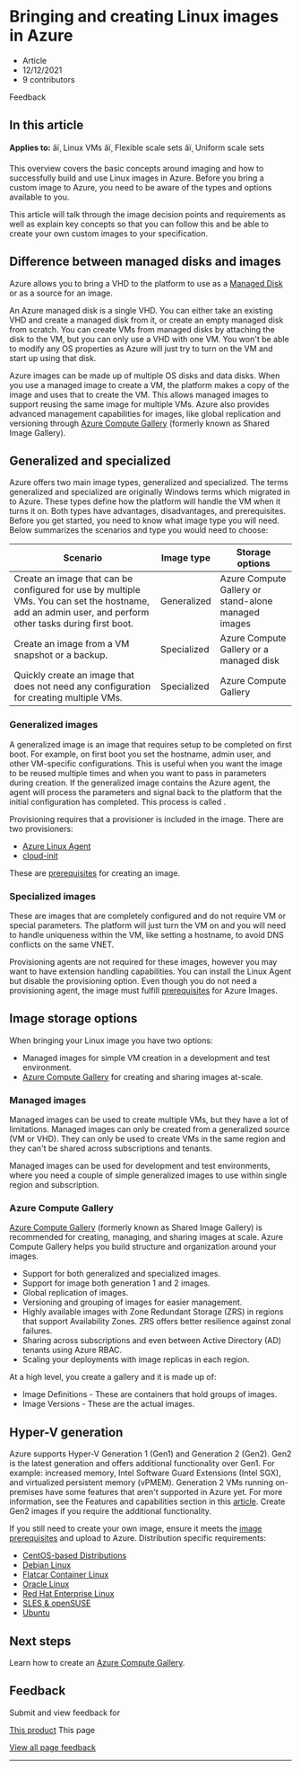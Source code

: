 # Bringing and creating Linux images in Azure

* Article
* 12/12/2021
* 9 contributors

Feedback

## In this article

**Applies to:** âï¸ Linux VMs âï¸ Flexible scale sets âï¸ Uniform scale sets

This overview covers the basic concepts around imaging and how to successfully build and use Linux images in Azure. Before you bring a custom image to Azure, you need to be aware of the types and options available to you.

This article will talk through the image decision points and requirements as well as explain key concepts so that you can follow this and be able to create your own custom images to your specification.

## Difference between managed disks and images

Azure allows you to bring a VHD to the platform to use as a [Managed Disk](../faq-for-disks) or as a source for an image.

An Azure managed disk is a single VHD. You can either take an existing VHD and create a managed disk from it, or create an empty managed disk from scratch. You can create VMs from managed disks by attaching the disk to the VM, but you can only use a VHD with one VM. You won't be able to modify any OS properties as Azure will just try to turn on the VM and start up using that disk.

Azure images can be made up of multiple OS disks and data disks. When you use a managed image to create a VM, the platform makes a copy of the image and uses that to create the VM. This allows managed images to support reusing the same image for multiple VMs. Azure also provides advanced management capabilities for images, like global replication and versioning through [Azure Compute Gallery](../shared-image-galleries) (formerly known as Shared Image Gallery).

## Generalized and specialized

Azure offers two main image types, generalized and specialized. The terms generalized and specialized are originally Windows terms which migrated in to Azure. These types define how the platform will handle the VM when it turns it on. Both types have advantages, disadvantages, and prerequisites. Before you get started, you need to know what image type you will need. Below summarizes the scenarios and type you would need to choose:

| Scenario | Image type | Storage options |
| --- | --- | --- |
| Create an image that can be configured for use by multiple VMs. You can set the hostname, add an admin user, and perform other tasks during first boot. | Generalized | Azure Compute Gallery or stand-alone managed images |
| Create an image from a VM snapshot or a backup. | Specialized | Azure Compute Gallery or a managed disk |
| Quickly create an image that does not need any configuration for creating multiple VMs. | Specialized | Azure Compute Gallery |

### Generalized images

A generalized image is an image that requires setup to be completed on first boot. For example, on first boot you set the hostname, admin user, and other VM-specific configurations. This is useful when you want the image to be reused multiple times and when you want to pass in parameters during creation. If the generalized image contains the Azure agent, the agent will process the parameters and signal back to the platform that the initial configuration has completed. This process is called <provisioning>.

Provisioning requires that a provisioner is included in the image. There are two provisioners:

* [Azure Linux Agent](../extensions/agent-linux)
* [cloud-init](using-cloud-init)

These are [prerequisites](create-upload-generic) for creating an image.

### Specialized images

These are images that are completely configured and do not require VM or special parameters. The platform will just turn the VM on and you will need to handle uniqueness within the VM, like setting a hostname, to avoid DNS conflicts on the same VNET.

Provisioning agents are not required for these images, however you may want to have extension handling capabilities. You can install the Linux Agent but disable the provisioning option. Even though you do not need a provisioning agent, the image must fulfill [prerequisites](create-upload-generic) for Azure Images.

## Image storage options

When bringing your Linux image you have two options:

* Managed images for simple VM creation in a development and test environment.
* [Azure Compute Gallery](../shared-image-galleries) for creating and sharing images at-scale.

### Managed images

Managed images can be used to create multiple VMs, but they have a lot of limitations. Managed images can only be created from a generalized source (VM or VHD). They can only be used to create VMs in the same region and they can't be shared across subscriptions and tenants.

Managed images can be used for development and test environments, where you need a couple of simple generalized images to use within single region and subscription.

### Azure Compute Gallery

[Azure Compute Gallery](../shared-image-galleries) (formerly known as Shared Image Gallery) is recommended for creating, managing, and sharing images at scale. Azure Compute Gallery helps you build structure and organization around your images.

* Support for both generalized and specialized images.
* Support for image both generation 1 and 2 images.
* Global replication of images.
* Versioning and grouping of images for easier management.
* Highly available images with Zone Redundant Storage (ZRS) in regions that support Availability Zones. ZRS offers better resilience against zonal failures.
* Sharing across subscriptions and even between Active Directory (AD) tenants using Azure RBAC.
* Scaling your deployments with image replicas in each region.

At a high level, you create a gallery and it is made up of:

* Image Definitions - These are containers that hold groups of images.
* Image Versions - These are the actual images.

## Hyper-V generation

Azure supports Hyper-V Generation 1 (Gen1) and Generation 2 (Gen2). Gen2 is the latest generation and offers additional functionality over Gen1. For example: increased memory, Intel Software Guard Extensions (Intel SGX), and virtualized persistent memory (vPMEM). Generation 2 VMs running on-premises have some features that aren't supported in Azure yet. For more information, see the Features and capabilities section in this [article](../generation-2). Create Gen2 images if you require the additional functionality.

If you still need to create your own image, ensure it meets the [image prerequisites](create-upload-generic) and upload to Azure. Distribution specific requirements:

* [CentOS-based Distributions](create-upload-centos)
* [Debian Linux](debian-create-upload-vhd)
* [Flatcar Container Linux](flatcar-create-upload-vhd)
* [Oracle Linux](oracle-create-upload-vhd)
* [Red Hat Enterprise Linux](redhat-create-upload-vhd)
* [SLES & openSUSE](suse-create-upload-vhd)
* [Ubuntu](create-upload-ubuntu)

## Next steps

Learn how to create an [Azure Compute Gallery](tutorial-custom-images).

## Feedback

Submit and view feedback for

[This product](https://feedback.azure.com/d365community/forum/ec2f1827-be25-ec11-b6e6-000d3a4f0f1c)
This page

[View all page feedback](https://github.com/MicrosoftDocs/azure-docs/issues)

---

